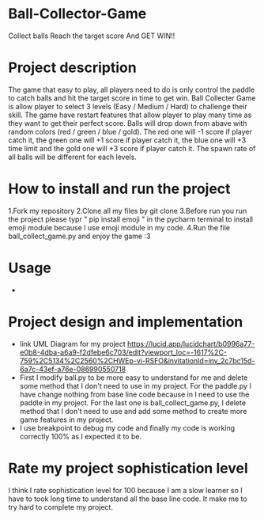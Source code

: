# Ball-Collector-Game
Collect balls Reach the target score And GET WIN!!

# Project description
The game that easy to play, all players need to do is only control the paddle to catch balls and hit the target score in time to get win.
Ball Collecter Game is allow player to select 3 levels (Easy / Medium / Hard) to challenge their skill. The game have restart features that allow player to play many time as they want to get their perfect score. Balls will drop down from abave with random colors (red / green / blue / gold). The red one will -1 score if player catch it, the green one will +1 score if player catch it, the blue one will +3 time limit and the gold one will +3 score if player catch it. The spawn rate of all balls will be different for each levels.

# How to install and run the project
1.Fork my repository
2.Clone all my files by git clone
3.Before run you run the project please typr " pip install emoji " in the pycharm terminal to install emoji module because I use emoji module in my code.
4.Run the file ball_collect_game.py and enjoy the game :3

# Usage
-

# Project design and implementation
- link UML Diagram for my project
https://lucid.app/lucidchart/b0996a77-e0b8-4dba-a6a9-f2dfebe6c703/edit?viewport_loc=-1617%2C-759%2C5134%2C2560%2CHWEp-vi-RSFO&invitationId=inv_2c7bc15d-6a7c-43ef-a76e-086990550718
- First I modify ball.py to be more easy to understand for me and delete some method that I don't need to use in my project. For the paddle.py I have change nothing from base line code because in I need to use the paddle in my project. For the last one is ball_collect_game.py, I delete method that I don't need to use and add some method to create more game features in my project.
- I use breakpoint to debug my code and finally my code is working correctly 100% as I expected it to be.

# Rate my project sophistication level
I think I rate sophistication level for 100 because I am a slow learner so I have to took long time to understand all the base line code. It make me to try hard to complete my project.
